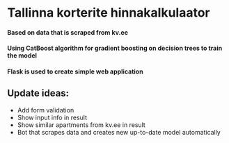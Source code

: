 # Tallinna korterite hinnakalkulaator

#### Based on data that is scraped from kv.ee

#### Using CatBoost algorithm for gradient boosting on decision trees to train the model

#### Flask is used to create simple web application

## Update ideas:
- Add form validation
- Show input info in result
- Show similar apartments from kv.ee in result
- Bot that scrapes data and creates new up-to-date model automatically